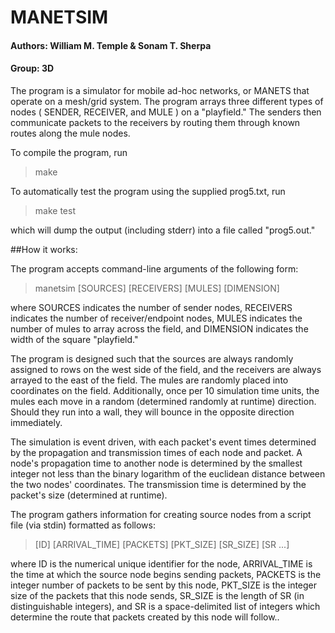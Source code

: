# MANETSIM

#### Authors: William M. Temple & Sonam T. Sherpa
#### Group: 3D

The program is a simulator for mobile ad-hoc networks, or MANETS that operate on a mesh/grid system. The program arrays three different types of nodes ( SENDER, RECEIVER, and MULE ) on a "playfield." The senders then communicate packets to the receivers by routing them through known routes along the mule nodes.

To compile the program, run

> make

To automatically test the program using the supplied prog5.txt, run

> make test

which will dump the output (including stderr) into a file called "prog5.out."

##How it works:

The program accepts command-line arguments of the following form:

>manetsim [SOURCES] [RECEIVERS] [MULES] [DIMENSION]

where SOURCES indicates the number of sender nodes, RECEIVERS indicates the number of receiver/endpoint nodes, MULES indicates the number of mules to array across the field, and DIMENSION indicates the width of the square "playfield."

The program is designed such that the sources are always randomly assigned to rows on the west side of the field, and the receivers are always arrayed to the east of the field. The mules are randomly placed into coordinates on the field. Additionally, once per 10 simulation time units, the mules each move in a random (determined randomly at runtime) direction. Should they run into a wall, they will bounce in the opposite direction immediately.

The simulation is event driven, with each packet's event times determined by the propagation and transmission times of each node and packet. A node's propagation time to another node is determined by the smallest integer not less than the binary logarithm of the euclidean distance between the two nodes' coordinates. The transmission time is determined by the packet's size (determined at runtime).

The program gathers information for creating source nodes from a script file (via stdin) formatted as follows:

> [ID] [ARRIVAL_TIME] [PACKETS] [PKT_SIZE] [SR_SIZE] [SR ...]

where ID is the numerical unique identifier for the node, ARRIVAL_TIME is the time at which the source node begins sending packets, PACKETS is the integer number of packets to be sent by this node, PKT_SIZE is the integer size of the packets that this node sends, SR_SIZE is the length of SR (in distinguishable integers), and SR is a space-delimited list of integers which determine the route that packets created by this node will follow..

